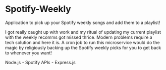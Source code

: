 # Spotify-Weekly
Application to pick up your Spotify weekly songs and add them to a playlist!

I got really caught up with work and my ritual of updating my current playlist with the weekly recomms got missed thrice. Modern problems require a tech solution and here it is. 
A cron job to run this microservice would do the magic by religiously backing up the Spotify weekly picks for you to get back to whenever you want!

Node.js - Spotify APIs - Express.js
